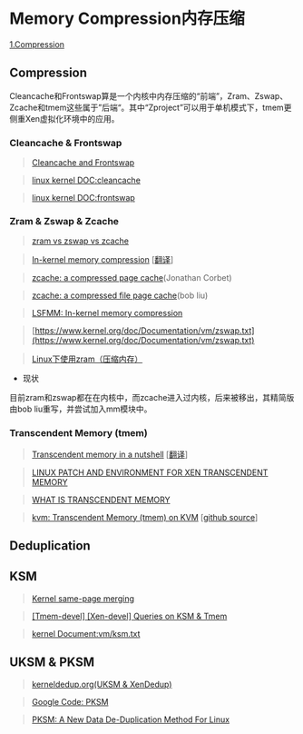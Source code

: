 # Memory Compression内存压缩
[1.Compression](#Compression)

## Compression
Cleancache和Frontswap算是一个内核中内存压缩的“前端”，Zram、Zswap、Zcache和tmem这些属于”后端“。其中“Zproject”可以用于单机模式下，tmem更侧重Xen虚拟化环境中的应用。

### Cleancache & Frontswap

> [Cleancache and Frontswap](https://lwn.net/Articles/386090/)

> [linux kernel DOC:cleancache](http://lxr.free-electrons.com/source/Documentation/vm/cleancache.txt)

> [linux kernel DOC:frontswap](http://lxr.free-electrons.com/source/Documentation/vm/frontswap.txt)

### Zram & Zswap & Zcache

> [zram vs zswap vs zcache](http://askubuntu.com/questions/471912/zram-vs-zswap-vs-zcache-ultimate-guide-when-to-use-which-one/472227#472227)

> [In-kernel memory compression](https://lwn.net/Articles/545244/)  [[翻译](http://blog.jcix.top/2016-12-09/inkernel_memory_compression/)]

> [zcache: a compressed page cache](https://lwn.net/Articles/397574/)(Jonathan Corbet)

> [zcache: a compressed file page cache](https://lwn.net/Articles/562254/)(bob liu)

> [LSFMM: In-kernel memory compression](https://lwn.net/Articles/548109/)

> [https://www.kernel.org/doc/Documentation/vm/zswap.txt](https://www.kernel.org/doc/Documentation/vm/zswap.txt)

> [Linux下使用zram（压缩内存）](https://segmentfault.com/a/1190000000380500)

* 现状

目前zram和zswap都在在内核中，而zcache进入过内核，后来被移出，其精简版由bob liu重写，并尝试加入mm模块中。

### Transcendent Memory (tmem)

> [Transcendent memory in a nutshell](https://lwn.net/Articles/454795/) [[翻译](http://blog.chinaunix.net/uid-23531402-id-3199889.html)]

> [LINUX PATCH AND ENVIRONMENT FOR XEN TRANSCENDENT MEMORY](https://oss.oracle.com/projects/tmem/dist/documentation/internals/linuxpatch)

> [WHAT IS TRANSCENDENT MEMORY](https://oss.oracle.com/projects/tmem/)

> [kvm: Transcendent Memory (tmem) on KVM](https://groups.google.com/forum/#!starred/linux.kernel/KB2-YfAJhVc) [[github source](https://github.com/akshaykarle/kvm-tmem)]

## Deduplication

## KSM
>[Kernel same-page merging](https://en.wikipedia.org/wiki/Kernel_same-page_merging)

>[[Tmem-devel] [Xen-devel] Queries on KSM & Tmem](https://oss.oracle.com/pipermail/tmem-devel/2010-September/000174.html)

>[kernel Document:vm/ksm.txt](https://www.kernel.org/doc/Documentation/vm/ksm.txt)

## UKSM & PKSM

>[kerneldedup.org(UKSM & XenDedup)](http://kerneldedup.org/)

>[Google Code: PKSM](https://code.google.com/archive/p/pksm/)

>[PKSM: A New Data De-Duplication Method For Linux](http://www.phoronix.com/scan.php?page=news_item&px=MTM0OTQ)

>